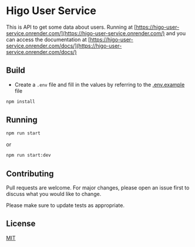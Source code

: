 # Higo User Service

This is API to get some data about users. Running at [https://higo-user-service.onrender.com/](https://higo-user-service.onrender.com/) and you can access the documentation at [https://higo-user-service.onrender.com/docs/](https://higo-user-service.onrender.com/docs/)


## Build

- Create a `.env` file and fill in the values by referring to the [.env.example](https://github.com/nafifurqon/higo-user-service/blob/master/.env.example) file

```bash
npm install
```

## Running

```bash
npm run start
```

or

```bash
npm run start:dev
```

## Contributing

Pull requests are welcome. For major changes, please open an issue first
to discuss what you would like to change.

Please make sure to update tests as appropriate.

## License

[MIT](https://choosealicense.com/licenses/mit/)
